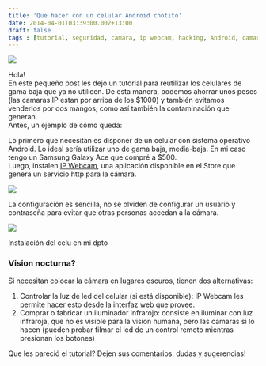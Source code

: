 ```yaml
---
title: 'Que hacer con un celular Android chotito'
date: 2014-04-01T03:39:00.002+13:00
draft: false
tags : [tutorial, seguridad, camara, ip webcam, hacking, Android, camara ip, proyectos]
---
```


[![](http://2.bp.blogspot.com/-53Lb5CGbvsA/Uzl-5cUVW1I/AAAAAAAAXaE/53B_ctGh65A/s1600/images.jpg)](http://2.bp.blogspot.com/-53Lb5CGbvsA/Uzl-5cUVW1I/AAAAAAAAXaE/53B_ctGh65A/s1600/images.jpg)

Hola!  
En este pequeño post les dejo un tutorial para reutilizar los celulares de gama baja que ya no utilicen. De esta manera, podemos ahorrar unos pesos (las camaras IP estan por arriba de los $1000) y también evitamos venderlos por dos mangos, como así también la contaminación que generan.  
Antes, un ejemplo de cómo queda:  

Lo primero que necesitan es disponer de un celular con sistema operativo Android. Lo ideal sería utilizar uno de gama baja, media-baja. En mi caso tengo un Samsung Galaxy Ace que compré a $500.  
Luego, instalen [IP Webcam](https://play.google.com/store/apps/details?id=com.pas.webcam&hl=es_419), una aplicación disponible en el Store que genera un servicio http para la cámara.  

[![](http://2.bp.blogspot.com/-18OvmGINdh0/Uzl94ROIDpI/AAAAAAAAXZ4/x58n5L9Op_4/s1600/2014-03-31+11_32_56-IP+Webcam+-+Aplicaciones+Android+en+Google+Play.png)](http://2.bp.blogspot.com/-18OvmGINdh0/Uzl94ROIDpI/AAAAAAAAXZ4/x58n5L9Op_4/s1600/2014-03-31+11_32_56-IP+Webcam+-+Aplicaciones+Android+en+Google+Play.png)

La configuración es sencilla, no se olviden de configurar un usuario y contraseña para evitar que otras personas accedan a la cámara.  

[![](http://1.bp.blogspot.com/-jssPeTFUAys/Uzl8ooO5AmI/AAAAAAAAXZs/B592SqyyTvc/s1600/1969322_10203417887710652_129980371_n.jpg)](http://1.bp.blogspot.com/-jssPeTFUAys/Uzl8ooO5AmI/AAAAAAAAXZs/B592SqyyTvc/s1600/1969322_10203417887710652_129980371_n.jpg)

Instalación del celu en mi dpto

### Vision nocturna?

Si necesitan colocar la cámara en lugares oscuros, tienen dos alternativas: 

1.  Controlar la luz de led del celular (si está disponible): IP Webcam les permite hacer esto desde la interfaz web que provee.
2.  Comprar o fabricar un iluminador infrarojo: consiste en iluminar con luz infraroja, que no es visible para la vision humana, pero las camaras si lo hacen (pueden probar filmar el led de un control remoto mientras presionan los botones)

Que les pareció el tutorial? Dejen sus comentarios, dudas y sugerencias!